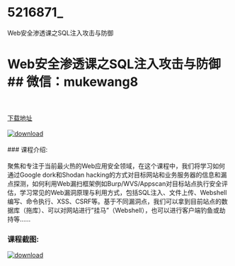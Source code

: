 # 5216871_
Web安全渗透课之SQL注入攻击与防御
# Web安全渗透课之SQL注入攻击与防御## 微信：mukewang8
<br/></br>[下载地址](http://www.36tz.cn/article/5216871 "下载地址")
<br/></br>[![download](http://36tz.cn/muke_img/2020_12_2-43-300x142.png "下载地址")](http://www.36tz.cn/article/5216871 "下载地址")
<br/></br>### 课程介绍:<br/></br>聚焦和专注于当前最火热的Web应用安全领域，在这个课程中，我们将学习如何通过Google dork和Shodan hacking的方式对目标网站和业务服务器的信息和漏点探测，如何利用Web漏扫框架例如Burp/WVS/Appscan对目标站点执行安全评估，学习常见的Web漏洞原理与利用方式，包括SQL注入、文件上传、Webshell编写、命令执行、XSS、CSRF等。基于不同漏洞点，我们可以拿到目前站点的数据库（拖库）、可以对网站进行”挂马”（Webshell），也可以进行客户端钓鱼或劫持等……

### 课程截图:
[![download](http://36tz.cn/muke_img/2020_12_1-47.png "下载地址")](http://www.36tz.cn/article/5216871 "下载地址")

